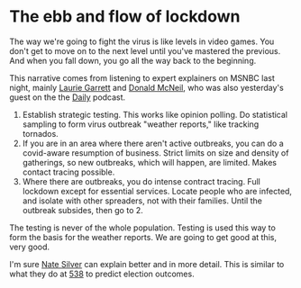 # The ebb and flow of lockdown
The way we're going to fight the virus is like levels in video games. You don't get to move on to the next level until you've mastered the previous. And when you fall down, you go all the way back to the beginning. 

This narrative comes from listening to expert explainers on MSNBC last night, mainly <a href="https://radioopensource.org/the-pandemics-path/">Laurie Garrett</a> and <a href="https://www.nytimes.com/2020/04/18/health/coronavirus-america-future.html">Donald McNeil</a>, who was also yesterday's guest on the the <a href="https://www.nytimes.com/2020/03/24/podcasts/the-daily/coronavirus.html">Daily</a> podcast. 
1. Establish strategic testing. This works like opinion polling. Do statistical sampling to form virus outbreak "weather reports," like tracking tornados. 
2. If you are in an area where there aren't active outbreaks, you can do a covid-aware resumption of business. Strict limits on size and density of gatherings, so new outbreaks, which will happen, are limited. Makes contact tracing possible.
3. Where there are outbreaks, you do intense contract tracing. Full lockdown except for essential services. Locate people who are infected, and isolate with other spreaders, not with their families. Until the outbreak subsides, then go to 2. 

The testing is never of the whole population. Testing is used this way to form the basis for the weather reports. We are going to get good at this, very good. 

I'm sure <a href="https://twitter.com/NateSilver538">Nate Silver</a> can explain better and in more detail. This is similar to what they do at <a href="https://fivethirtyeight.com/politics/">538</a> to predict election outcomes. 

